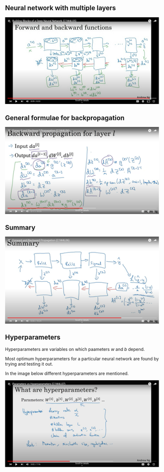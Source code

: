 ## Neural network with multiple layers

![alt text](Images/C1W4L5-1.png)

## General formulae for backpropagation

![alt text](Images/C1W4L6-1.png)

## Summary

![alt text](Images/C1W4L6-2.png)

## Hyperparameters

Hyperparameters are variables on which paameters $w$ and $b$ depend.

Most optimum hyperparameters for a particular neural network are found by trying and testing it out.

In the image below different hyperparameters are mentioned.

![alt text](Images/C1W4L7-1.png)
